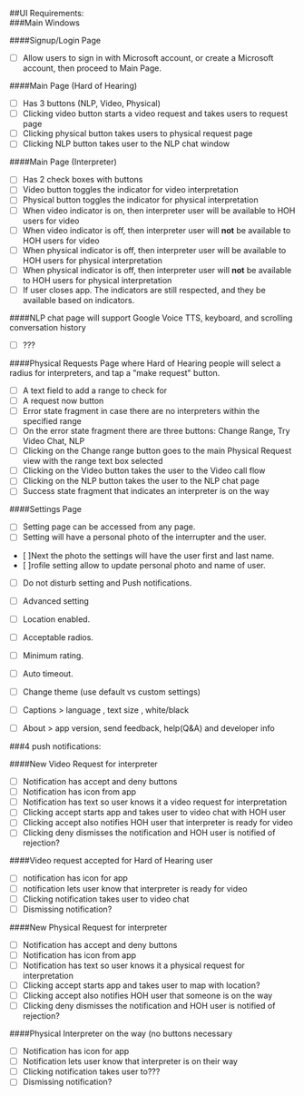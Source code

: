 ##UI Requirements:  
###Main Windows

####Signup/Login Page
- [ ] Allow users to sign in with Microsoft account, or create a Microsoft account, then proceed to Main Page.

####Main Page (Hard of Hearing)
- [ ] Has 3 buttons (NLP, Video, Physical)
- [ ] Clicking video button starts a video request and takes users to request page
- [ ] Clicking physical button takes users to physical request page
- [ ] Clicking NLP button takes user to the NLP chat window

####Main Page (Interpreter)
- [ ] Has 2 check boxes with buttons
- [ ] Video button toggles the indicator for video interpretation
- [ ] Physical button toggles the indicator for physical interpretation
- [ ] When video indicator is on, then interpreter user will be available to HOH users for video
- [ ] When video indicator is off, then interpreter user will **not** be available to HOH users for video
- [ ] When physical indicator is off, then interpreter user will be available to HOH users for physical interpretation
- [ ] When physical indicator is off, then interpreter user will **not** be available to HOH users for physical interpretation
- [ ] If user closes app. The indicators are still respected, and they be available based on indicators.

####NLP chat page will support Google Voice TTS, keyboard, and scrolling conversation history
- [ ] ???

####Physical Requests Page where Hard of Hearing people will select a radius for interpreters, and tap a "make request" button.
- [ ] A text field to add a range to check for
- [ ] A request now button
- [ ] Error state fragment in case there are no interpreters within the specified range
- [ ] On the error state fragment there are three buttons: Change Range, Try Video Chat, NLP
- [ ] Clicking on the Change range button goes to the main Physical Request view with the range text box selected
- [ ] Clicking on the Video button takes the user to the Video call flow
- [ ] Clicking on the NLP button takes the user to the NLP chat page
- [ ] Success state fragment that indicates an interpreter is on the way

####Settings Page
- [ ] Setting page can be accessed from any page.
- [ ] Setting will have a personal photo of the interrupter and the user.
- [ ]Next the photo the settings will have the user first and last name.
- [ ]rofile setting allow to update personal photo and name of user.
- [ ]	Do not disturb setting and Push notifications.
- [ ]	Advanced setting
- [ ]	Location enabled.
- [ ]	Acceptable radios.
- [ ]	Minimum rating.
- [ ]	 Auto timeout.
- [ ]	Change theme (use default vs custom settings)
- [ ]	Captions > language , text size , white/black
- [ ]	About > app version, send feedback, help(Q&A) and developer info 


###4 push notifications:

####New Video Request for interpreter
- [ ] Notification has accept and deny buttons
- [ ] Notification has icon from app
- [ ] Notification has text so user knows it a video request for interpretation
- [ ] Clicking accept starts app and takes user to video chat with HOH user
- [ ] Clicking accept also notifies HOH user that interpreter is ready for video
- [ ] Clicking deny dismisses the notification and HOH user is notified of rejection?

####Video request accepted for Hard of Hearing user  
- [ ] notification has icon for app
- [ ] notification lets user know that interpreter is ready for video
- [ ] Clicking notification takes user to video chat
- [ ] Dismissing notification?

####New Physical Request for interpreter
- [ ] Notification has accept and deny buttons
- [ ] Notification has icon from app
- [ ] Notification has text so user knows it a physical request for interpretation
- [ ] Clicking accept starts app and takes user to map with location?
- [ ] Clicking accept also notifies HOH user that someone is on the way
- [ ] Clicking deny dismisses the notification and HOH user is notified of rejection?

####Physical Interpreter on the way (no buttons necessary
- [ ] Notification has icon for app
- [ ] Notification lets user know that interpreter is on their way
- [ ] Clicking notification takes user to???
- [ ] Dismissing notification?
